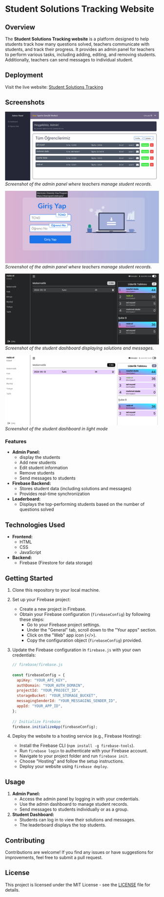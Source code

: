 # Student Solutions Tracking Website

## Overview

The **Student Solutions Tracking website** is a platform designed to help students track how many questions solved, teachers communicate with students, and track their progress. It provides an admin panel for teachers to perform various tasks, including adding, editing, and removing students. Additionally, teachers can send messages to individual student.

## Deployment

Visit the live website: [Student Solutions Tracking](https://sehitgokselkoc.org/)

## Screenshots

![Admin Panel](/screenshots/admin.png)
_Screenshot of the admin panel where teachers manage student records._

![Login Page](/screenshots/login.png)
_Screenshot of the admin panel where teachers manage student records._

![Student Dashboard](/screenshots/student-tracker.png)
_Screenshot of the student dashboard displaying solutions and messages._

![Student Dashboard](/screenshots/student-tracker2.png)
_Screenshot of the student dashboard in light mode_

### Features

- **Admin Panel:**
  - display the students
  - Add new students
  - Edit student information
  - Remove students
  - Send messages to students
- **Firebase Backend:**
  - Stores student data (including solutions and messages)
  - Provides real-time synchronization
- **Leaderboard:**
  - Displays the top-performing students based on the number of questions solved

## Technologies Used

- **Frontend:**
  - HTML
  - CSS
  - JavaScript
- **Backend:**
  - Firebase (Firestore for data storage)

## Getting Started

1. Clone this repository to your local machine.
2. Set up your Firebase project:
   - Create a new project in Firebase.
   - Obtain your Firebase configuration (`firebaseConfig`) by following these steps:
     - Go to your Firebase project settings.
     - Under the "General" tab, scroll down to the "Your apps" section.
     - Click on the "Web" app icon (</>).
     - Copy the configuration object (`firebaseConfig`) provided.
3. Update the Firebase configuration in `firebase.js` with your own credentials:

   ```javascript
   // firebase/firebase.js

   const firebaseConfig = {
     apiKey: "YOUR_API_KEY",
     authDomain: "YOUR_AUTH_DOMAIN",
     projectId: "YOUR_PROJECT_ID",
     storageBucket: "YOUR_STORAGE_BUCKET",
     messagingSenderId: "YOUR_MESSAGING_SENDER_ID",
     appId: "YOUR_APP_ID",
   };

   // Initialize Firebase
   firebase.initializeApp(firebaseConfig);
   ```

4. Deploy the website to a hosting service (e.g., Firebase Hosting):
   - Install the Firebase CLI (`npm install -g firebase-tools`).
   - Run `firebase login` to authenticate with your Firebase account.
   - Navigate to your project folder and run `firebase init`.
   - Choose "Hosting" and follow the setup instructions.
   - Deploy your website using `firebase deploy`.

## Usage

1. **Admin Panel:**
   - Access the admin panel by logging in with your credentials.
   - Use the admin dashboard to manage student records.
   - Send messages to students individually or as a group.
2. **Student Dashboard:**
   - Students can log in to view their solutions and messages.
   - The leaderboard displays the top students.

## Contributing

Contributions are welcome! If you find any issues or have suggestions for improvements, feel free to submit a pull request.

## License

This project is licensed under the MIT License - see the [LICENSE](./LICENSE) file for details.
